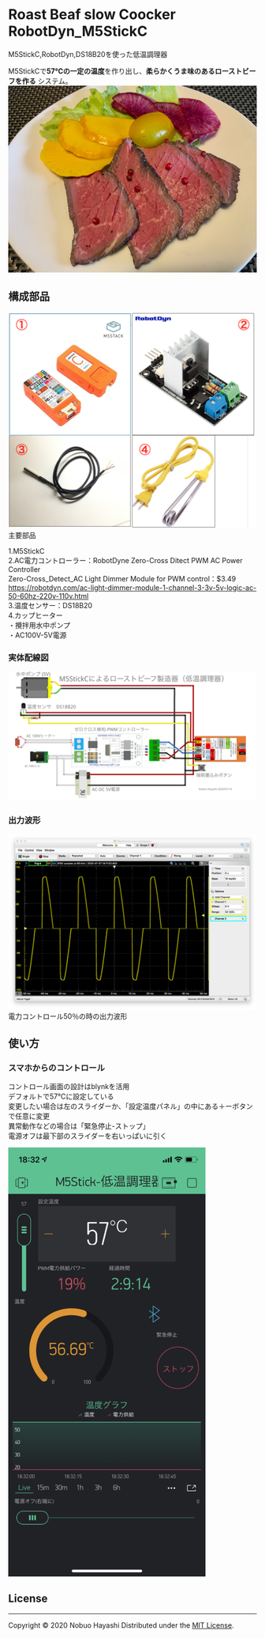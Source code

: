 Roast Beaf slow Coocker RobotDyn_M5StickC
=
M5StickC,RobotDyn,DS18B20を使った低温調理器

M5StickCで**57℃の一定の温度**を作り出し、**柔らかくうま味のあるローストビーフを作る**
システム。  
<img width="800" alt="ローストビーフをどうぞ" src="img/美味しそうなでき上がり.jpeg">  

構成部品  
-------
![主要部品](img/使用部品.png)主要部品

1.M5StickC  
2.AC電力コントローラー：RobotDyne Zero-Cross Ditect PWM AC Power Controller  
    Zero-Cross_Detect_AC Light Dimmer Module for PWM control：$3.49  
    https://robotdyn.com/ac-light-dimmer-module-1-channel-3-3v-5v-logic-ac-50-60hz-220v-110v.html  
3.温度センサー：DS18B20  
4.カップヒーター  
・攪拌用水中ポンプ  
・AC100V-5V電源  


### 実体配線図  

![回路図](img/M5StickC低温調理器_ブレッドボード_書込みスイッチ付き.png "実体配線図")  

### 出力波形  
![](img/50%25Power.png)電力コントロール50％の時の出力波形  


使い方
------
### スマホからのコントロール ###
コントロール画面の設計はblynkを活用  
デフォルトで57℃に設定している  
変更したい場合は左のスライダーか、「設定温度パネル」の中にある＋ーボタンで任意に変更  
異常動作などの場合は「緊急停止-ストップ」  
電源オフは最下部のスライダーを右いっぱいに引く  

<img width="400" alt="Control Panel" src="img/ble_control.png">

## License
----------
Copyright &copy; 2020 Nobuo Hayashi
Distributed under the [MIT License][mit].
 
[MIT]: http://www.opensource.org/licenses/mit-license.php
